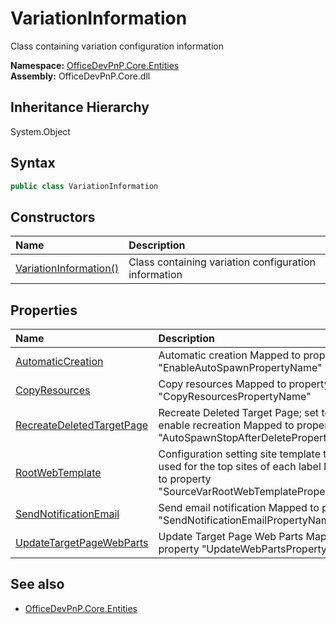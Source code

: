 # VariationInformation
Class containing variation configuration information  

**Namespace:** [OfficeDevPnP.Core.Entities](OfficeDevPnP.Core.Entities.md)  
**Assembly:** OfficeDevPnP.Core.dll  
## Inheritance Hierarchy
System.Object  

## Syntax
```C#
public class VariationInformation
```
## Constructors
|**Name**|**Description**|
|:-----|:-----|
| [VariationInformation()](OfficeDevPnP.Core.Entities.VariationInformation.ctor1.md) |  Class containing variation configuration information 
## Properties
|**Name**|**Description**|
|:-----|:-----|
| [AutomaticCreation](OfficeDevPnP.Core.Entities.VariationInformation.AutomaticCreation.md) | Automatic creation Mapped to property "EnableAutoSpawnPropertyName"
| [CopyResources](OfficeDevPnP.Core.Entities.VariationInformation.CopyResources.md) | Copy resources Mapped to property "CopyResourcesPropertyName"
| [RecreateDeletedTargetPage](OfficeDevPnP.Core.Entities.VariationInformation.RecreateDeletedTargetPage.md) | Recreate Deleted Target Page; set to false to enable recreation Mapped to property "AutoSpawnStopAfterDeletePropertyName"
| [RootWebTemplate](OfficeDevPnP.Core.Entities.VariationInformation.RootWebTemplate.md) | Configuration setting site template to be used for the top sites of each label Mapped to property "SourceVarRootWebTemplatePropertyName"
| [SendNotificationEmail](OfficeDevPnP.Core.Entities.VariationInformation.SendNotificationEmail.md) | Send email notification Mapped to property "SendNotificationEmailPropertyName"
| [UpdateTargetPageWebParts](OfficeDevPnP.Core.Entities.VariationInformation.UpdateTargetPageWebParts.md) | Update Target Page Web Parts Mapped to property "UpdateWebPartsPropertyName"
## See also
- [OfficeDevPnP.Core.Entities](OfficeDevPnP.Core.Entities.md)
